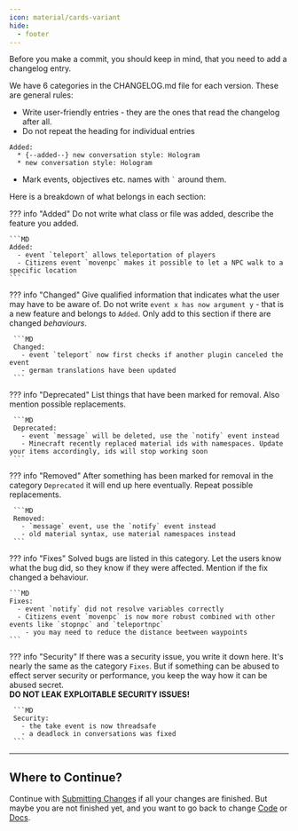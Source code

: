 ```yaml
---
icon: material/cards-variant
hide:
  - footer
---
```

Before you make a commit, you should keep in mind, that you need to add a changelog entry.

We have 6 categories in the CHANGELOG.md file for each version.
These are general rules:

* Write user-friendly entries - they are the ones that read the changelog after all.
* Do not repeat the heading for individual entries 
```
Added:
  * {--added--} new conversation style: Hologram
  * new conversation style: Hologram
```
* Mark events, objectives etc. names with `` ` `` around them.

Here is a breakdown of what belongs in each section:

??? info "Added"
    Do not write what class or file was added, describe the feature you added.

    ```MD
    Added:
      - event `teleport` allows teleportation of players
      - Citizens event `movenpc` makes it possible to let a NPC walk to a specific location
    ```

??? info "Changed"
    Give qualified information that indicates what the user may have to be aware of.
    Do not write `event x has now argument y` - that is a new feature and belongs to `Added`. Only add to this section
    if there are changed _behaviours_.

     ```MD
     Changed:
       - event `teleport` now first checks if another plugin canceled the event
       - german translations have been updated
     ```

??? info "Deprecated"
    List things that have been marked for removal. Also mention possible replacements.

     ```MD
     Deprecated:
       - event `message` will be deleted, use the `notify` event instead
       - Minecraft recently replaced material ids with namespaces. Update your items accordingly, ids will stop working soon 
     ```

??? info "Removed"
    After something has been marked for removal in the category `Deprecated` it will end up here eventually.
    Repeat possible replacements.

     ```MD
     Removed:
       - `message` event, use the `notify` event instead
       - old material syntax, use material namespaces instead
     ```

??? info "Fixes"
    Solved bugs are listed in this category.
    Let the users know what the bug did, so they know if they were affected.
    Mention if the fix changed a behaviour.
  
    ```MD
    Fixes:
      - event `notify` did not resolve variables correctly
      - Citizens event `movenpc` is now more robust combined with other events like `stopnpc` and `teleportnpc`
        - you may need to reduce the distance beetween waypoints
    ```

??? info "Security"
    If there was a security issue, you write it down here. It's nearly the same as the category `Fixes`.
    But if something can be abused to effect server security or performance, 
    you keep the way how it can be abused secret.  
    **DO NOT LEAK EXPLOITABLE SECURITY ISSUES!**

     ```MD
     Security:
       - the take event is now threadsafe
       - a deadlock in conversations was fixed
     ```

---
## Where to Continue?
Continue with [Submitting Changes](Submitting-Changes.md) if all your changes are finished.
But maybe you are not finished yet, and you want to go back to change [Code](./Code/Workflow.md) or [Docs](./Docs/Workflow.md).
